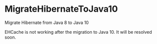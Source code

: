 # MigrateHibernateToJava10
Migrate Hibernate from Java 8 to Java 10

EHCache is not working after the migration to Java 10. It will be resolved soon.
